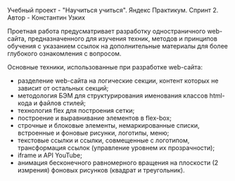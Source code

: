 Учебный проект - "Научиться учиться". Яндекс Практикум. Спринт 2.
Автор - Константин Узких

Проетная работа предусматривает разработку одностраничного web-сайта, предназначенного для изучения техник, методов и принципов обучения с указанием ссылок на дополнительные материалы для более глубокого ознакомления с вопросом.

Основные техники, использованные при разработке web-сайта:
- разделение web-сайта на логические секции, контент которых не зависит от остальных секций;
- методология БЭМ для структурирования именования классов html-кода и файлов стилей;
- технология flex для построения сетки;
- построение и выравнивание элементов в flex-box;
- строчные и блоковые элементы, немаркированные списки, встроенные и фоновые рисунки, логотипы, меню;
- текстовые ссылки и ссылки, совмещенные с логотипом, трансформация ссылок (управление уровнем их прозрачности);
- iframe и API YouTube;
- анимация бесконечного равномерного вращения на плоскости (2 измрения) фоновых рисунков (квадрат и треугольник).
